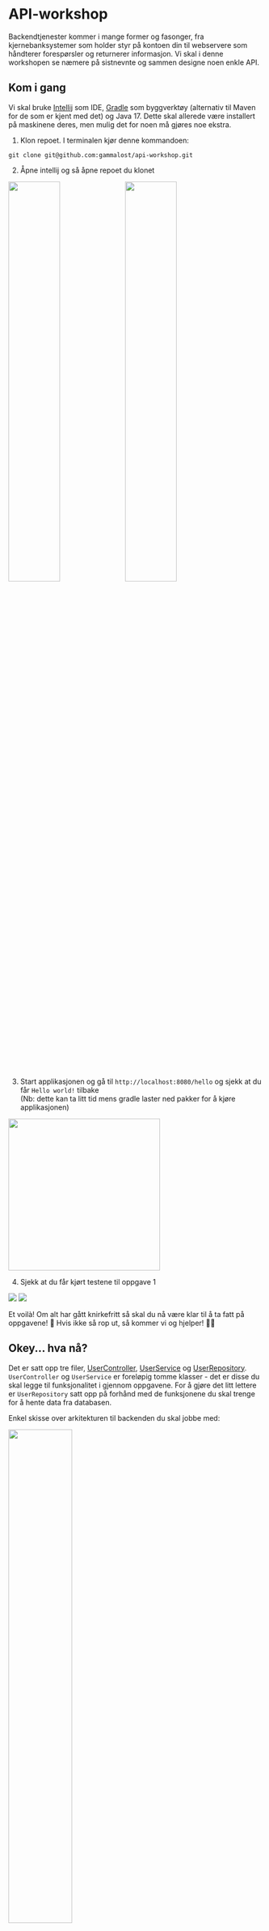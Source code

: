 # API-workshop

Backendtjenester kommer i mange former og fasonger, fra kjernebanksystemer som holder styr på kontoen din til webservere som håndterer forespørsler og returnerer informasjon.
Vi skal i denne workshopen se næmere på sistnevnte og sammen designe noen enkle API.

## Kom i gang

Vi skal bruke [Intellij](https://www.jetbrains.com/idea/) som IDE, [Gradle](https://gradle.org/) som byggverktøy (alternativ til Maven for de som er kjent med det) og Java 17. 
Dette skal allerede være installert på maskinene deres, men mulig det for noen må gjøres noe ekstra.

1. Klon repoet. I terminalen kjør denne kommandoen:
```
git clone git@github.com:gammalost/api-workshop.git
```
2. Åpne intellij og så åpne repoet du klonet

<img src="./images/intellij_open_project.png" width="45%" /> <img src="images/intellij_choose_repo.png" width="45%" />

3. Start applikasjonen og gå til `http://localhost:8080/hello` og sjekk at du får `Hello world!` tilbake  
   (Nb: dette kan ta litt tid mens gradle laster ned pakker for å kjøre applikasjonen)

<img src="images/intellij_start_application.png" width=300px />

4. Sjekk at du får kjørt testene til oppgave 1

<img src="images/intellij_find_task_1.png" max-width="45%" /> <img src="images/intellij_run_task_1_tests.png" max-width="45%" />


Et voilà! Om alt har gått knirkefritt så skal du nå være klar til å ta fatt på oppgavene! 🚀 Hvis ikke så rop ut, så kommer vi og hjelper! 🏃💨

## Okey... hva nå?

Det er satt opp tre filer, 
[UserController](src/main/kotlin/no/bekk/apiworkshop/apiworkshop/controller/UserController.kt), 
[UserService](src/main/kotlin/no/bekk/apiworkshop/apiworkshop/service/UserService.kt) og 
[UserRepository](src/main/kotlin/no/bekk/apiworkshop/apiworkshop/repository/UserRepository.kt). 
`UserController` og `UserService` er foreløpig tomme klasser - det er disse du skal legge til funksjonalitet i gjennom oppgavene. 
For å gjøre det litt lettere er `UserRepository` satt opp på forhånd med de funksjonene du skal trenge for å hente data fra databasen.

Enkel skisse over arkitekturen til backenden du skal jobbe med:

<img src="images/arkitektur.png" width="50% " />

For en liten recap av presentasjonen så er:
* Controller der vi definerer API-et (eksempel i [UserController](src/main/kotlin/no/bekk/apiworkshop/apiworkshop/controller/UserController.kt) med `helloWorld`-funksjonen)
* Service der vi legger logikk (eksempel i [UserService](src/main/kotlin/no/bekk/apiworkshop/apiworkshop/service/UserService.kt) med `helloWorld`-funksjonen))
* Repository der vi jobber mot persistent lagring (les: databaser) 

Databasen som er satt opp er en enkel in memory [H2](https://www.h2database.com/html/main.html)-database.
For testene er denne denne fyllt med litt innhold. Akkurat hva kan du se i [data.sql](src/test/resources/data.sql).

## 1. Oppgave 1 - HTTP-kall

Det finnes flere forskjellige http-forespørsler med forskjellige funksjoner. 
Vi skal nå se nærmere på de vanligste og lage noen enkle endepunkt for hver av de.

Beskrivelse av de ulike finner du her: https://developer.mozilla.org/en-US/docs/Web/HTTP/Methods

### 1.1 Hent alle brukere

Vi har laget et database med brukere for denne workshopen. Innholdet i denne finner du i `data.sql`.
For denne oppgaven skal vi lage et endepunkt som returnerer alle brukerne fra databasen. Siden vi ønsker å hente informasjon så skal vi bruke et [GET](https://developer.mozilla.org/en-US/docs/Web/HTTP/Methods/GET)-kall.

**Oppgave**: Lag endepunktet `/users` i `UserController.kt` og hent data fra databasen.


<details>
<summary>Hint 🕵️ 📜</summary>

Gå til http://localhost:8080/users og sjekk hva du får tilbake. 
I stedet for å lime det inn i nettleseren kan man bruke Postman som er litt diggere.  [Les mer om Postman her](#postman).

</details>

🧪 Når du er ferdig, kjør testene i `Oppgave 1` og sjekk at testen `Oppgave 1,1` fungerer

### 1.2 Hent en spesifikk bruker

Ofte ønsker vi å ha mulighet til å hente en spesifikk bruker. Da må vi sende med informasjon om hvilken bruker vi ønsker.
For å spesifisere dette kan vi bruke en path parameter i url-en, eks. hente vekommende med ansattnummer 1000: `bekk.no/ansatte/1000`

**Oppgave**: Lag endepunktet `/user` og legg til mulighet for å spesifisere id-en til brukeren vi ønsker returnert med path parameteret `id`.

Eksempel på kall: `/user/1`

<details>
<summary>Hint 🕵️ 📜</summary>

Hvordan å håndtere path parametre: https://www.baeldung.com/spring-pathvariable
</details>

### 1.3 Legg til en bruker

Det å kun ha mulighet til å hente informasjon er en start, men det blir et lite dynamisk system. 
For å gjøre det mer brukbart skal du nå gjøre det mulig å legge til brukere.
For dette skal vi bruke et [POST](https://developer.mozilla.org/en-US/docs/Web/HTTP/Methods/POST)-kall.

**Oppgave**: Lag endepunktet `/user` som tar inn `name` og `age` som request parametre som skal brukes til å opprette brukeren.

Eksempel på kall: `/user?name=Ola Nordmann&age=20`

<details>
<summary>Hint 🕵️ 📜</summary>

Hvordan å håndtere request params: https://www.baeldung.com/spring-request-param
</details>


### 1.4 Slett en bruker (valgfritt)

Det å kunne legge til og hente brukere tar oss et stykke, men vi mangler enda mulighet for å slette en bruker.
For å slette en bruker skal vi gjøre et [DELETE](https://developer.mozilla.org/en-US/docs/Web/HTTP/Methods/DELETE)-kall.

**Oppgave**: Lag endepunktet `/user` som tar inn navnet på brukeren med path parameteret `name` og slett brukeren.

Eksempel på kall: `/user?name=Ola Nordmann`

### 1.5 Hent brukere filtrert på alder (valgfritt)

En generell tanke bak API-er er at de ikke returnerer mer data enn nødvendig.
For å gjøre dette er det praktisk at vi har mulighet å sende med informasjon å filtrere på.
Her kommer gjerne query parametre inn i bildet, eks: `bekk.no/ansatte/?skjorte=blå`.

**Oppgave**: Utvid endepunktet `/users` til å kunne ta inn `alderFra` og `alderTil` og bruk dette til å filtrere brukere.

Eksempel på kall: `/users/?alderFra=30,alderTil=50`

<details>
<summary>Hint 🕵️ 📜</summary>
Hvordan å gjøre parametre valgfrie: https://kotlinlang.org/docs/null-safety.html#nullable-types-and-non-null-types

Hvordan filtrere en liste: https://kotlinlang.org/docs/collection-filtering.html
</details>

## 2. Oppgave 2 - HTTP statuser

Som at det finnes flere forskjellige HTTP-kall så finnes det også forskjellige HTTP-statuser man kan få tilbake. 
Disse brukes for å si noe om et kall gikk bra eller noe feilet.
Listen over statuskodene og hva de alle betyr kan du lese mer om her: https://developer.mozilla.org/en-US/docs/Web/HTTP/Status

Vi skal fokusere på noen av de mer vanlige, som er 2xx, 4xx og 5xx.

### 2.1 201 Created

**Oppgave**: Endre på POST-endepunktet `/user` så det gir tilbake 201 Created i stedet for 200 OK når man legger til en bruker.

<details>
<summary>Hint 🕵️ 📜</summary>
Hvordan å returnere en spesifikk HTTP-status:

```
return ResponseEntity.status(HttpStatus.CREATED).body(id)
```

</details>

## 3. Oppgave 3 - Forretningslogikk

Til nå har vi sett på endepunktene til webserveren, men ofte ønsker vi også å gjøre noe mer som et resultat av kallene som kommer inn.
Dette kan være som vi i tidligere oppgaver har gjort med henting av data fra en database, men det kan også være flere databaser involvert, henting av data fra andre tjenester, sammenstilling av ulik informasjon som skal returneres osv.
Dette er ofte hva som kalles forretningslogikk og noe som typisk legges inn i en service

### 3.1 Sortere brukere

Et veldig enkelt eksempel på logikk som gjerne legges i en service kan være å sortere data før den returneres.

**Oppgave**: Her skal du endre på `UserService` slik at listen som blir returnert fra serveren er sortert etter alder.

<details>
<summary>Hint 🕵️ 📜</summary>
Hvordan å bruke den innebygde listeoperasjonen [sortedBy](https://kotlinlang.org/api/latest/jvm/stdlib/kotlin.collections/sorted-by.html)
for å sortere en liste
</details>

## 4. Oppgave 4 - Exceptions

Når noe går galt er det fint å si ifra om det til klienten. Her er noen eksempler:
* 400 Bad Request - klienten har en ugyldig spørring, f.eks. har man kanskje ikke sendt med alle request params som er påkrevd
* 404 Not Found - man gjør en spørring mot en URL som ikke finnes
* 500 Internal Server Error - Noe uventet intreffet

### 4.1 Ressurs ikke funnet

**Oppgave**: Bruk `/user`-endepunktet fra [oppgave 1.2](#12-hent-en-spesifikk-bruker) og sørg for at endepunktet gir tilbake en respons
med HTTP status "404 Not found" når man spør etter en bruker som ikke finnes.

<details><summary>Hint 🕵️ 📜</summary>
Det går an å kaste en feilmelding med ønsket HTTP status med følgende kode:

```
throw ResponseStatusException(HttpStatus.NOT_FOUND)
```

https://www.baeldung.com/spring-response-status-exception#1-generate-responsestatusexception
</details>

### 4.2 Beskrivelse av feilen (valgfritt)

**Oppgave**: Legg til en bekskrivelse når det kastes en exception

## Mulige oppgaver

* POST-kall der de må lage dataklassen for å deserialisere body-en som sendes inn via testen
* GET-kall der de må lage dataklassen for returtypen
* Noen enkle oppgaver for å vise bruk av headers

## Postman

Postman er et verktøy man kan bruke for å lage spørringer mot API:er, her er noen fine ting med Postman:

* Responsen er formattert
* I nettleseren blir det altid sendt en GET-Request. I Postman er det mulig å sende andre typer requests, f.eks. Post.
* Man kan lagre spørringer
* Det er mulig å endre på parametrer i requesten: `body`, `query params`, `http-headers`, osv. 

Postman skal være installert på maskinene deres. Les mer om hvordan man kan få sendt en API-request med Postman i [dokumentasjonen](https://learning.postman.com/docs/getting-started/sending-the-first-request/#sending-an-api-request).

